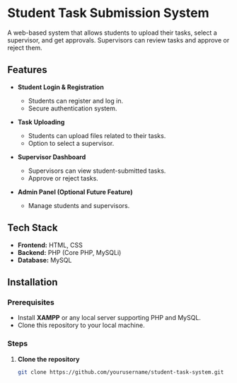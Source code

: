 # Student Task Submission System

A web-based system that allows students to upload their tasks, select a supervisor, and get approvals. Supervisors can review tasks and approve or reject them.

## Features

- **Student Login & Registration**  
  - Students can register and log in.
  - Secure authentication system.

- **Task Uploading**  
  - Students can upload files related to their tasks.  
  - Option to select a supervisor.  

- **Supervisor Dashboard**  
  - Supervisors can view student-submitted tasks.  
  - Approve or reject tasks.  

- **Admin Panel (Optional Future Feature)**  
  - Manage students and supervisors.  

## Tech Stack

- **Frontend:** HTML, CSS  
- **Backend:** PHP (Core PHP, MySQLi)  
- **Database:** MySQL  

## Installation

### Prerequisites

- Install **XAMPP** or any local server supporting PHP and MySQL.  
- Clone this repository to your local machine.

### Steps

1. **Clone the repository**  
   ```sh
   git clone https://github.com/yourusername/student-task-system.git

